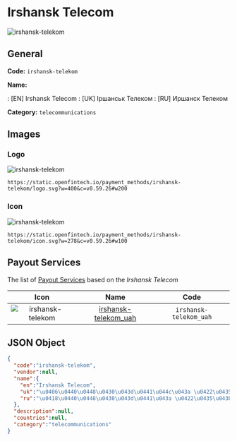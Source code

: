 
# Irshansk Telecom 
![irshansk-telekom](https://static.openfintech.io/payment_methods/irshansk-telekom/logo.svg?w=400&c=v0.59.26#w200)  

## General 
**Code:** `irshansk-telekom` 
 
**Name:** 
 
:	[EN] Irshansk Telecom 
:	[UK] Іршанськ Телеком 
:	[RU] Иршанск Телеком 
 
**Category:** `telecommunications` 
 

## Images 

### Logo 
![irshansk-telekom](https://static.openfintech.io/payment_methods/irshansk-telekom/logo.svg?w=400&c=v0.59.26#w200)  

```
https://static.openfintech.io/payment_methods/irshansk-telekom/logo.svg?w=400&c=v0.59.26#w200
```  

### Icon 
![irshansk-telekom](https://static.openfintech.io/payment_methods/irshansk-telekom/icon.svg?w=278&c=v0.59.26#w100)  

```
https://static.openfintech.io/payment_methods/irshansk-telekom/icon.svg?w=278&c=v0.59.26#w100
```  

## Payout Services 
 
The list of [Payout Services](/payout-services/) based on the _Irshansk Telecom_ 

|Icon|Name|Code| 
|:---:|:---:|:---:| 
|![irshansk-telekom](https://static.openfintech.io/payout_methods/irshansk-telekom/icon.png?w=278&c=v0.59.26#w40) |[irshansk-telekom_uah](/payout-services/irshansk-telekom_uah/)|`irshansk-telekom_uah`| 
 

## JSON Object 

```json
{
  "code":"irshansk-telekom",
  "vendor":null,
  "name":{
    "en":"Irshansk Telecom",
    "uk":"\u0406\u0440\u0448\u0430\u043d\u0441\u044c\u043a \u0422\u0435\u043b\u0435\u043a\u043e\u043c",
    "ru":"\u0418\u0440\u0448\u0430\u043d\u0441\u043a \u0422\u0435\u043b\u0435\u043a\u043e\u043c"
  },
  "description":null,
  "countries":null,
  "category":"telecommunications"
}
```  
